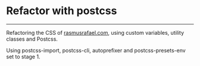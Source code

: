 # Refactor with postcss

---

Refactoring the CSS of [rasmusrafael.com](https://rasmusrafael.com/), using custom variables, utility classes and Postcss.

Using postcss-import, postcss-cli, autoprefixer and postcss-presets-env set to stage 1.
